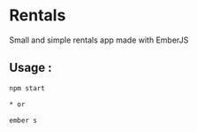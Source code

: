 # Rentals
Small and simple rentals app made with EmberJS

## Usage :
``` bash
npm start 

* or 

ember s
```